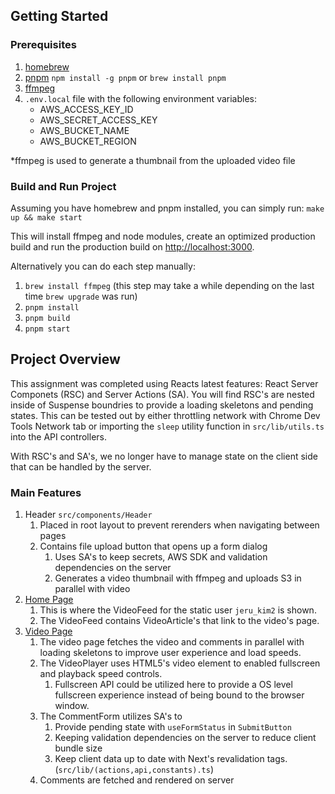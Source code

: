 ## Getting Started

### Prerequisites
1. [homebrew](https://docs.brew.sh/Installation)
2. [pnpm](https://pnpm.io/) `npm install -g pnpm` or `brew install pnpm`
3. [ffmpeg](https://ffmpeg.org/)
4. `.env.local` file with the following environment variables:
    - AWS_ACCESS_KEY_ID
    - AWS_SECRET_ACCESS_KEY
    - AWS_BUCKET_NAME
    - AWS_BUCKET_REGION

*ffmpeg is used to generate a thumbnail from the uploaded video file

### Build and Run Project
Assuming you have homebrew and pnpm installed, you can simply run:
`make up && make start`

This will install ffmpeg and node modules, create an optimized production build and run the production build on [http://localhost:3000](http://localhost:3000).

Alternatively you can do each step manually:
1. `brew install ffmpeg` (this step may take a while depending on the last time `brew upgrade` was run)
2. `pnpm install`
3. `pnpm build`
4. `pnpm start`

## Project Overview
This assignment was completed using Reacts latest features: React Server Componets (RSC) and Server Actions (SA). You will find RSC's are nested inside of Suspense boundries to provide a loading skeletons and pending states. This can be tested out by either throttling network with Chrome Dev Tools Network tab or importing the `sleep` utility function in `src/lib/utils.ts` into the API controllers.

With RSC's and SA's, we no longer have to manage state on the client side that can be handled by the server.

### Main Features
1. Header `src/components/Header`
    1. Placed in root layout to prevent rerenders when navigating between pages
    2. Contains file upload button that opens up a form dialog
        1. Uses SA's to keep secrets, AWS SDK and validation dependencies on the server
        2. Generates a video thumbnail with ffmpeg and uploads S3 in parallel with video
2. [Home Page](http://localhost:3000)
    1. This is where the VideoFeed for the static user `jeru_kim2` is shown.
    2. The VideoFeed contains VideoArticle's that link to the video's page.
3. [Video Page](http://localhost:3000/video/JDDYqulUxEuvdVJ6nFeo)
    1. The video page fetches the video and comments in parallel with loading skeletons to improve user experience and load speeds.
    2. The VideoPlayer uses HTML5's video element to enabled fullscreen and playback speed controls.
        1. Fullscreen API could be utilized here to provide a OS level fullscreen experience instead of being bound to the browser window.
    3. The CommentForm utilizes SA's to
        1. Provide pending state with `useFormStatus` in `SubmitButton`
        2. Keeping validation dependencies on the server to reduce client bundle size
        3. Keep client data up to date with Next's revalidation tags. (`src/lib/(actions,api,constants).ts`)
    5. Comments are fetched and rendered on server